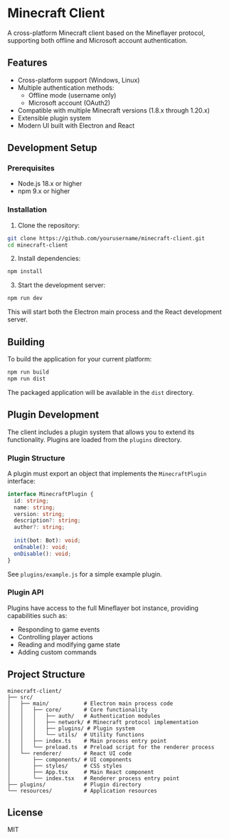# Minecraft Client

A cross-platform Minecraft client based on the Mineflayer protocol, supporting both offline and Microsoft account authentication.

## Features

- Cross-platform support (Windows, Linux)
- Multiple authentication methods:
    - Offline mode (username only)
    - Microsoft account (OAuth2)
- Compatible with multiple Minecraft versions (1.8.x through 1.20.x)
- Extensible plugin system
- Modern UI built with Electron and React

## Development Setup

### Prerequisites

- Node.js 18.x or higher
- npm 9.x or higher

### Installation

1. Clone the repository:
```bash
git clone https://github.com/yourusername/minecraft-client.git
cd minecraft-client
```

2. Install dependencies:
```bash
npm install
```

3. Start the development server:
```bash
npm run dev
```

This will start both the Electron main process and the React development server.

## Building

To build the application for your current platform:

```bash
npm run build
npm run dist
```

The packaged application will be available in the `dist` directory.

## Plugin Development

The client includes a plugin system that allows you to extend its functionality. Plugins are loaded from the `plugins` directory.

### Plugin Structure

A plugin must export an object that implements the `MinecraftPlugin` interface:

```typescript
interface MinecraftPlugin {
  id: string;
  name: string;
  version: string;
  description?: string;
  author?: string;
  
  init(bot: Bot): void;
  onEnable(): void;
  onDisable(): void;
}
```

See `plugins/example.js` for a simple example plugin.

### Plugin API

Plugins have access to the full Mineflayer bot instance, providing capabilities such as:

- Responding to game events
- Controlling player actions
- Reading and modifying game state
- Adding custom commands

## Project Structure

```
minecraft-client/
├── src/
│   ├── main/           # Electron main process code
│   │   ├── core/       # Core functionality
│   │   │   ├── auth/   # Authentication modules
│   │   │   ├── network/ # Minecraft protocol implementation
│   │   │   ├── plugins/ # Plugin system
│   │   │   └── utils/  # Utility functions
│   │   ├── index.ts    # Main process entry point
│   │   └── preload.ts  # Preload script for the renderer process
│   └── renderer/       # React UI code
│       ├── components/ # UI components
│       ├── styles/     # CSS styles
│       ├── App.tsx     # Main React component
│       └── index.tsx   # Renderer process entry point
├── plugins/            # Plugin directory
└── resources/          # Application resources
```

## License

MIT